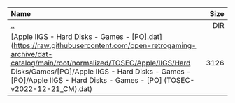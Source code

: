 |Name|Size|
|:---|---:|
|[..](../index.html)|DIR|
|[Apple IIGS - Hard Disks - Games - [PO].dat](https://raw.githubusercontent.com/open-retrogaming-archive/dat-catalog/main/root/normalized/TOSEC/Apple/IIGS/Hard Disks/Games/[PO]/Apple IIGS - Hard Disks - Games - [PO]/Apple IIGS - Hard Disks - Games - [PO] (TOSEC-v2022-12-21_CM).dat)|3126|
